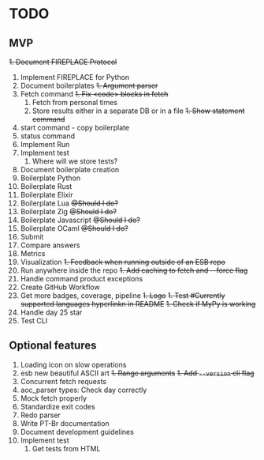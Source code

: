 # TODO
## MVP

~~1. Document FIREPLACE Protocol~~
1. Implement FIREPLACE for Python
1. Document boilerplates
~~1. Argument parser~~
1. Fetch command
    ~~1. Fix \<code\> blocks in fetch~~
    1. Fetch from personal times
    1. Store results either in a separate DB or in a file
~~1. Show statement command~~
1. start command - copy boilerplate
1. status command
1. Implement Run
1. Implement  test
    1. Where will we store tests?
1. Document boilerplate creation
1. Boilerplate Python
1. Boilerplate Rust
1. Boilerplate Elixir
1. Boilerplate Lua ~~@Should I do?~~
1. Boilerplate Zig ~~@Should I do?~~
1. Boilerplate Javascript ~~@Should I do?~~
1. Boilerplate OCaml ~~@Should I do?~~
1. Submit
1. Compare answers
1. Metrics
1. Visualization
~~1. Feedback when running outside of an ESB repo~~
1. Run anywhere inside the repo
~~1. Add caching to fetch and --force flag~~
1. Handle command product exceptions
1. Create GitHub Workflow
1. Get more badges, coverage, pipeline
~~1. Logo~~
~~1. Test #Currently supported languages hyperlinkn in README~~
~~1. Check if MyPy is working~~
1. Handle day 25 star
1. Test CLI

## Optional features

1. Loading icon on slow operations
1. esb new beautiful ASCII art
~~1. Range arguments~~
~~1. Add `--version` cli flag~~
1. Concurrent fetch requests
1. aoc_parser types: Check day correctly
1. Mock fetch properly
1. Standardize exit codes
1. Redo parser
1. Write PT-Br documentation
1. Document development guidelines
1. Implement  test
    1. Get tests from HTML
